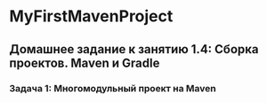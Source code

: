 # MyFirstMavenProject
## Домашнее задание к занятию 1.4: Сборка проектов. Maven и Gradle
### Задача 1: Многомодульный проект на Maven
